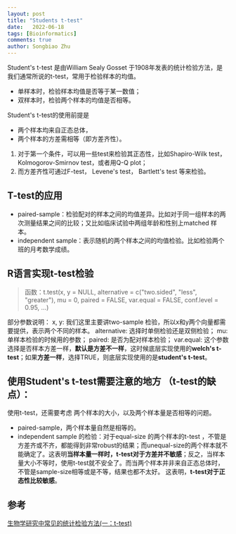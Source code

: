 ```yaml
---
layout: post
title: "Students t-test"
date:   2022-06-18
tags: [Bioinformatics]
comments: true
author: Songbiao Zhu
---
```


Student's t-test 是由William Sealy Gosset 于1908年发表的统计检验方法，是我们通常所说的t-test，常用于检验样本的均值。

* 单样本时，检验样本均值是否等于某一数值；
* 双样本时，检验两个样本的均值是否相等。

Student's t-test的使用前提是
* 两个样本均来自正态总体，
* 两个样本的方差需相等（即方差齐性）。

 1. 对于第一个条件，可以用一些test来检验其正态性，比如Shapiro-Wilk test，Kolmogorov-Smirnov test，或者用Q-Q plot；
 2. 而方差齐性可通过F-test， Levene's test， Bartlett's test 等来检验。

<!-- more -->

## T-test的应用

* paired-sample：检验配对的样本之间的均值差异。比如对于同一组样本的两次测量结果之间的比较；又比如临床试验中两组年龄和性别上matched 样本。
* independent sample：表示随机的两个样本之间的均值检验。比如检验两个班的月考数学成绩。

## R语言实现t-test检验

> 函数：t.test(x, y = NULL, alternative = c("two.sided", "less", "greater"),
> mu = 0, paired = FALSE, var.equal = FALSE, conf.level = 0.95, ...)

部分参数说明：
x, y: 我们这里主要讲two-sample 检验，所以x和y两个向量都需要提供，表示两个不同的样本。
alternative: 选择时单侧检验还是双侧检验；
mu: 单样本检验的时候用的参数；
paired: 是否为配对样本检验；
var.equal: 这个参数选择是否样本方差一样，**默认是方差不一样**，这时候底层实现使用的**welch's t-test**；如果**方差一样**，选择TRUE，则底层实现使用的是**student's t-test**。

## 使用Student's t-test需要注意的地方 （t-test的缺点）：

使用t-test，还需要考虑 两个样本的大小，以及两个样本量是否相等的问题。

* paired-sample，两个样本量自然是相等的。
* independent sample 的检验：对于equal-size 的两个样本的t-test ，不管是方差齐或不齐，都能得到非常robust的结果；而unequal-size的两个样本就不能确定了。这表明**当样本量一样时，t-test对于方差并不敏感**；反之，当样本量大小不等时，使用t-test就不安全了。而当两个样本并非来自正态总体时，不管是sample-size相等或是不等，结果也都不太好。 这表明，**t-test对于正态性比较敏感**。

## 参考
[生物学研究中常见的统计检验方法(一：t-test)](https://www.jianshu.com/p/c4890fc4c2dd)
